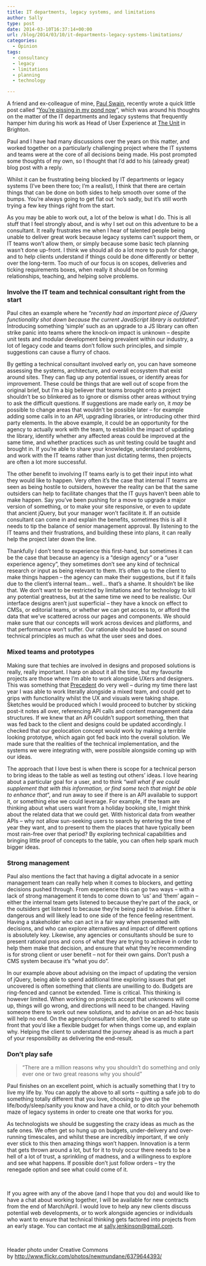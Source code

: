 ```yaml
---
title: IT departments, legacy systems, and limitations
author: Sally
type: post
date: 2014-03-10T16:37:14+00:00
url: /blog/2014/03/10/it-departments-legacy-systems-limitations/
categories:
  - Opinion
tags:
  - consultancy
  - legacy
  - limitations
  - planning
  - technology

---
```

A friend and ex-colleague of mine, <a title="Paul Swain" href="http://www.iwearglasses.net/" target="_blank">Paul Swain</a>, recently wrote a quick little post called &#8220;<a title="You're pissing in my pond now - Paul Swain" href="http://www.iwearglasses.net/blog/IT-Legacy-Touchpoints" target="_blank">You’re pissing in my pond now</a>&#8220;, which was around his thoughts on the matter of the IT departments and legacy systems that frequently hamper him during his work as Head of User Experience at <a title="The Unit" href="http://www.theunit.co.uk/" target="_blank">The Unit</a> in Brighton.

Paul and I have had many discussions over the years on this matter, and worked together on a particularly challenging project where the IT systems and teams were at the core of all decisions being made. His post prompted some thoughts of my own, so I thought that I&#8217;d add to his (already great) blog post with a reply.

Whilst it can be frustrating being blocked by IT departments or legacy systems (I&#8217;ve been there too; I&#8217;m a realist), I think that there are certain things that can be done on both sides to help smooth over some of the bumps. You&#8217;re always going to get flat out &#8216;no&#8217;s sadly, but it&#8217;s still worth trying a few key things right from the start.

As you may be able to work out, a lot of the below is what I do. This is all stuff that I feel strongly about, and is why I set out on this adventure to be a consultant. It really frustrates me when I hear of talented people being unable to deliver great work because legacy systems can&#8217;t support them, or IT teams won&#8217;t allow them, or simply because some basic tech planning wasn&#8217;t done up-front. I think we should all do a lot more to push for change, and to help clients understand if things could be done differently or better over the long-term. Too much of our focus is on scopes, deliveries and ticking requirements boxes, when really it should be on forming relationships, teaching, and helping solve problems.

### Involve the IT team and technical consultant right from the start

Paul cites an example where he &#8220;_recently had an important piece of jQuery functionality shot down because the current JavaScript library is outdated_&#8220;. Introducing something &#8216;simple&#8217; such as an upgrade to a JS library can often strike panic into teams where the knock-on impact is unknown &#8211; despite unit tests and modular development being prevalent within our industry, a lot of legacy code and teams don&#8217;t follow such principles, and simple suggestions can cause a flurry of chaos.

By getting a technical consultant involved early on, you can have someone assessing the systems, architecture, and overall ecosystem that exist around sites. They can flag up any potential issues, or identify areas for improvement. These could be things that are well out of scope from the original brief, but I&#8217;m a big believer that teams brought onto a project shouldn&#8217;t be so blinkered as to ignore or dismiss other areas without trying to ask the difficult questions. If suggestions are made early on, it _may_ be possible to change areas that wouldn&#8217;t be possible later &#8211; for example adding some calls in to an API, upgrading libraries, or introducing other third party elements. In the above example, it could be an opportunity for the agency to actually work with the team, to establish the impact of updating the library, identify whether any affected areas could be improved at the same time, and whether practices such as unit testing could be taught and brought in. If you&#8217;re able to share your knowledge, understand problems, and work with the IT teams rather than just dictating terms, then projects are often a lot more successful.

The other benefit to involving IT teams early is to get their input into what they would like to happen. Very often it&#8217;s the case that internal IT teams are seen as being hostile to outsiders, however the reality can be that the same outsiders can help to facilitate changes that the IT guys haven&#8217;t been able to make happen. Say you&#8217;ve been pushing for a move to upgrade a major version of something, or to make your site responsive, or even to update that ancient jQuery, but your manager won&#8217;t facilitate it. If an outside consultant can come in and explain the benefits, sometimes this is all it needs to tip the balance of senior management approval. By listening to the IT teams and their frustrations, and building these into plans, it can really help the project later down the line.

Thankfully I don&#8217;t tend to experience this first-hand, but sometimes it can be the case that because an agency is a &#8220;design agency&#8221; or a &#8220;user experience agency&#8221;, they sometimes don&#8217;t see any kind of technical research or input as being relevant to them. It&#8217;s often up to the client to make things happen &#8211; the agency can make their suggestions, but if it fails due to the client&#8217;s internal team&#8230; well&#8230; that&#8217;s a shame. It shouldn&#8217;t be like that. We don&#8217;t want to be restricted by limitations and for technology to kill any potential greatness, but at the same time we need to be realistic. Our interface designs aren&#8217;t just superficial &#8211; they have a knock on effect to CMSs, or editorial teams, or whether we can get access to, or afford the data that we&#8217;ve scattered across our pages and components. We should make sure that our concepts will work across devices and platforms, and that performance won&#8217;t suffer. Our rationale should be based on sound technical principles as much as what the user sees and does.

### Mixed teams and prototypes

Making sure that techies are involved in designs and proposed solutions is really, really important. I harp on about it all the time, but my favourite projects are those where I&#8217;m able to work alongside UXers and designers. This was something that <a title="Precedent" href="http://precedent.com/" target="_blank">Precedent</a> do very well &#8211; during my time there last year I was able to work literally alongside a mixed team, and could get to grips with functionality whilst the UX and visuals were taking shape. Sketches would be produced which I would proceed to butcher by sticking post-it notes all over, referencing API calls and content management data structures. If we knew that an API couldn&#8217;t support something, then that was fed back to the client and designs could be updated accordingly. I checked that our geolocation concept would work by making a terrible looking prototype, which again got fed back into the overall solution. We made sure that the realities of the technical implementation, and the systems we were integrating with, were possible alongside coming up with our ideas.

The approach that I love best is when there is scope for a technical person to bring ideas to the table as well as testing out others&#8217; ideas. I love hearing about a particular goal for a user, and to think &#8220;_well what if we could supplement that with this information, or find some tech that might be able to enhance that_&#8220;, and run away to see if there is an API available to support it, or something else we could leverage. For example, if the team are thinking about what users want from a holiday booking site, I might think about the related data that we could get. With historical data from weather APIs &#8211; why not allow sun-seeking users to search by entering the time of year they want, and to present to them the places that have typically been most rain-free over that period? By exploring technical capabilities and bringing little proof of concepts to the table, you can often help spark much bigger ideas.

### Strong management

Paul also mentions the fact that having a digital advocate in a senior management team can really help when it comes to blockers, and getting decisions pushed through. From experience this can go two ways &#8211; with a lack of strong management it tends to come down to &#8216;us&#8217; and &#8216;them&#8217; again &#8211; either the internal team gets listened to because they&#8217;re part of the pack, or the outsiders get listened to because they&#8217;re being paid to advise. Either is dangerous and will likely lead to one side of the fence feeling resentment. Having a stakeholder who can act in a fair way when presented with decisions, and who can explore alternatives and impact of different options is absolutely key. Likewise, any agencies or consultants should be sure to present rational pros and cons of what they are trying to achieve in order to help them make that decision, and ensure that what they&#8217;re recommending is for strong client or user benefit &#8211; not for their own gains. Don&#8217;t push a CMS system because it&#8217;s &#8220;what you do&#8221;.

In our example above about advising on the impact of updating the version of jQuery, being able to spend additional time exploring issues that get uncovered is often something that clients are unwilling to do. Budgets are ring-fenced and cannot be extended. Time is critical. This thinking is however limited. When working on projects accept that unknowns will come up, things will go wrong, and directions will need to be changed. Having someone there to work out new solutions, and to advise on an ad-hoc basis will help no end. On the agency/consultant side, don&#8217;t be scared to state up front that you&#8217;d like a flexible budget for when things come up, and explain why. Helping the client to understand the journey ahead is as much a part of your responsibility as delivering the end-result.

### Don&#8217;t play safe

> &#8220;There are a million reasons why you shouldn’t do something and only ever one or two great reasons why you should&#8221;

Paul finishes on an excellent point, which is actually something that I try to live my life by. You can apply the above to all sorts &#8211; quitting a safe job to do something totally different that you love, choosing to give up the life/body/sleep/sanity you know and have a child, or to ditch your behemoth maze of legacy systems in order to create one that works for you.

As technologists we should be suggesting the crazy ideas as much as the safe ones. We often get so hung up on budgets, under-delivery and over-running timescales, and whilst these are incredibly important, if we only ever stick to this then amazing things won&#8217;t happen. Innovation is a term that gets thrown around a lot, but for it to truly occur there needs to be a hell of a lot of trust, a sprinkling of madness, and a willingness to explore and see what happens. If possible don&#8217;t just follow orders &#8211; try the renegade option and see what could come of it.

&nbsp;

If you agree with any of the above (and I hope that you do) and would like to have a chat about working together, I will be available for new contracts from the end of March/April. I would love to help any new clients discuss potential web developments, or to work alongside agencies or individuals who want to ensure that technical thinking gets factored into projects from an early stage. You can contact me at sally.jenkinson@gmail.com.

&nbsp;

Header photo under Creative Commons by <a href="http://www.flickr.com/photos/newmundane/6379644393/" target="_blank">http://www.flickr.com/photos/newmundane/6379644393/</a>